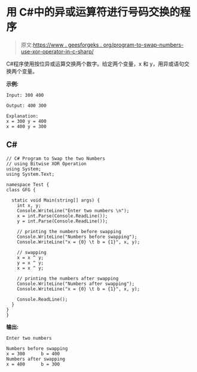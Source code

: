 # 用 C#中的异或运算符进行号码交换的程序

> 原文:[https://www . geesforgeks . org/program-to-swap-numbers-use-xor-operator-in-c-sharp/](https://www.geeksforgeeks.org/program-to-swap-numbers-using-xor-operator-in-c-sharp/)

C#程序使用按位异或运算交换两个数字。给定两个变量，x 和 y，用异或语句交换两个变量。

**示例:**

```
Input: 300 400 

Output: 400 300 

Explanation: 
x = 300 y = 400 
x = 400 y = 300
```

## C#

```
// C# Program to Swap the two Numbers
// using Bitwise XOR Operation
using System;
using System.Text;

namespace Test {
class GFG {

  static void Main(string[] args) {
    int x, y;
    Console.WriteLine("Enter two numbers \n");
    x = int.Parse(Console.ReadLine());
    y = int.Parse(Console.ReadLine());

    // printing the numbers before swapping
    Console.WriteLine("Numbers before swapping");
    Console.WriteLine("x = {0} \t b = {1}", x, y);

    // swapping
    x = x ^ y;
    y = x ^ y;
    x = x ^ y;

    // printing the numbers after swapping
    Console.WriteLine("Numbers after swapping");
    Console.WriteLine("x = {0} \t b = {1}", x, y);

    Console.ReadLine();
  }
}
}
```

**输出:**

```
Enter two numbers 

Numbers before swapping
x = 300      b = 400
Numbers after swapping
x = 400      b = 300

```